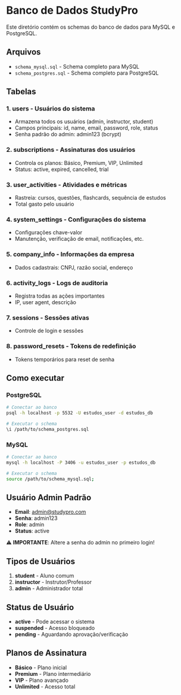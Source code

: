 # Banco de Dados StudyPro

Este diretório contém os schemas do banco de dados para MySQL e PostgreSQL.

## Arquivos

- `schema_mysql.sql` - Schema completo para MySQL
- `schema_postgres.sql` - Schema completo para PostgreSQL

## Tabelas

### 1. **users** - Usuários do sistema
- Armazena todos os usuários (admin, instructor, student)
- Campos principais: id, name, email, password, role, status
- Senha padrão do admin: admin123 (bcrypt)

### 2. **subscriptions** - Assinaturas dos usuários
- Controla os planos: Básico, Premium, VIP, Unlimited
- Status: active, expired, cancelled, trial

### 3. **user_activities** - Atividades e métricas
- Rastreia: cursos, questões, flashcards, sequência de estudos
- Total gasto pelo usuário

### 4. **system_settings** - Configurações do sistema
- Configurações chave-valor
- Manutenção, verificação de email, notificações, etc.

### 5. **company_info** - Informações da empresa
- Dados cadastrais: CNPJ, razão social, endereço

### 6. **activity_logs** - Logs de auditoria
- Registra todas as ações importantes
- IP, user agent, descrição

### 7. **sessions** - Sessões ativas
- Controle de login e sessões

### 8. **password_resets** - Tokens de redefinição
- Tokens temporários para reset de senha

## Como executar

### PostgreSQL
```bash
# Conectar ao banco
psql -h localhost -p 5532 -U estudos_user -d estudos_db

# Executar o schema
\i /path/to/schema_postgres.sql
```

### MySQL
```bash
# Conectar ao banco
mysql -h localhost -P 3406 -u estudos_user -p estudos_db

# Executar o schema
source /path/to/schema_mysql.sql;
```

## Usuário Admin Padrão

- **Email**: admin@studypro.com
- **Senha**: admin123
- **Role**: admin
- **Status**: active

⚠️ **IMPORTANTE**: Altere a senha do admin no primeiro login!

## Tipos de Usuários

1. **student** - Aluno comum
2. **instructor** - Instrutor/Professor
3. **admin** - Administrador total

## Status de Usuário

- **active** - Pode acessar o sistema
- **suspended** - Acesso bloqueado
- **pending** - Aguardando aprovação/verificação

## Planos de Assinatura

- **Básico** - Plano inicial
- **Premium** - Plano intermediário
- **VIP** - Plano avançado
- **Unlimited** - Acesso total